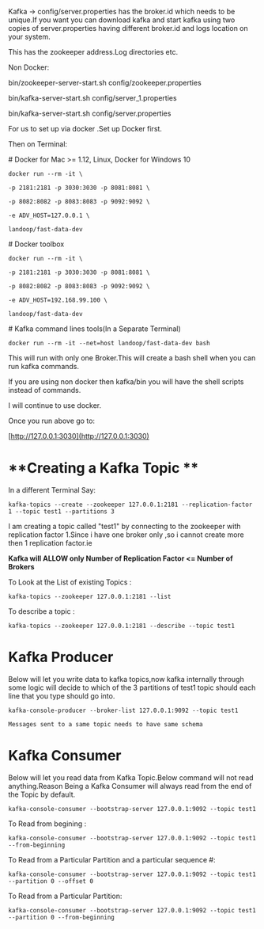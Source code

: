 Kafka -&gt; config/server.properties has the broker.id which needs to be unique.If you want you can download kafka and start kafka using two copies of server.properties having different broker.id and logs location on your system.

This has the zookeeper address.Log directories etc.

Non Docker:

bin/zookeeper-server-start.sh config/zookeeper.properties

bin/kafka-server-start.sh config/server\_1.properties

bin/kafka-server-start.sh config/server.properties

For us to set up via docker .Set up Docker first.

Then on Terminal:

\# Docker for Mac &gt;= 1.12, Linux, Docker for Windows 10

`docker run --rm -it \`

`-p 2181:2181 -p 3030:3030 -p 8081:8081 \`

`-p 8082:8082 -p 8083:8083 -p 9092:9092 \`

`-e ADV_HOST=127.0.0.1 \`

`landoop/fast-data-dev`

\# Docker toolbox

`docker run --rm -it \`

`-p 2181:2181 -p 3030:3030 -p 8081:8081 \`

`-p 8082:8082 -p 8083:8083 -p 9092:9092 \`

`-e ADV_HOST=192.168.99.100 \`

`landoop/fast-data-dev`

\# Kafka command lines tools\(In a Separate Terminal\)

```
docker run --rm -it --net=host landoop/fast-data-dev bash
```

This will run with only one Broker.This will create a bash shell when you can run kafka commands.

If you are using non docker then  kafka/bin you will have the shell scripts instead of commands.

I will continue to use docker.

Once you run above go to:

[http://127.0.0.1:3030](http://127.0.0.1:3030)

# **Creating a Kafka Topic **

In a different Terminal Say:

`kafka-topics --create --zookeeper 127.0.0.1:2181 --replication-factor 1 --topic test1 --partitions 3`

I am creating a topic called "test1" by connecting to the zookeeper with replication factor 1.Since i have one broker only ,so i cannot create more then 1 replication factor.ie

**Kafka will ALLOW only Number of Replication Factor  &lt;= Number of Brokers**

To Look  at the List of existing Topics :

`kafka-topics --zookeeper 127.0.0.1:2181 --list`

To describe  a topic :

`kafka-topics --zookeeper 127.0.0.1:2181 --describe --topic test1`

# Kafka Producer

Below will let you write data to kafka topics,now kafka internally through some logic will decide to which of the 3 partitions of test1 topic should each line that you type should go into.

`kafka-console-producer --broker-list 127.0.0.1:9092 --topic test1`

`Messages sent to a same topic needs to have same schema`

# Kafka Consumer

Below will let you read data from Kafka Topic.Below command will not read anything.Reason Being a Kafka Consumer will always read from the end of the Topic by default.

`kafka-console-consumer --bootstrap-server 127.0.0.1:9092 --topic test1`

To Read from begining :

`kafka-console-consumer --bootstrap-server 127.0.0.1:9092 --topic test1  --from-beginning`

To Read from a Particular Partition and a particular sequence \#:

`kafka-console-consumer --bootstrap-server 127.0.0.1:9092 --topic test1 --partition 0 --offset 0`

To Read from a Particular Partition:

`kafka-console-consumer --bootstrap-server 127.0.0.1:9092 --topic test1 --partition 0 --from-beginning`

